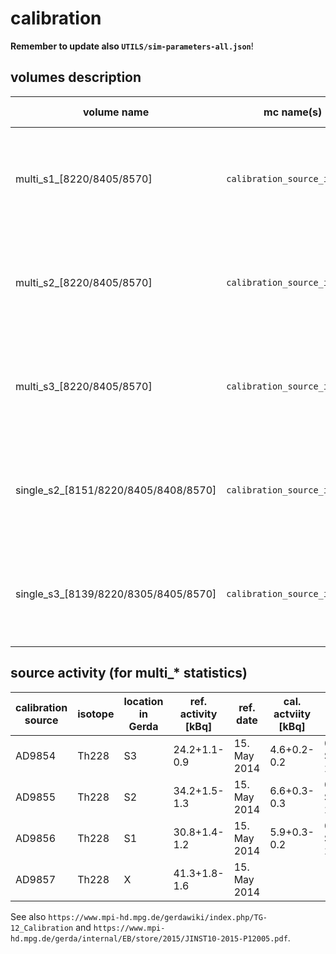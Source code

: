 # calibration
**Remember to update also `UTILS/sim-parameters-all.json`**!

## volumes description

| volume name                          | mc name(s)                   | mc mass [g] | mc volume [cm^3] | density [g/cm^3] | volume description                                          | notes                                      |
| ------------------------------------ | ---------------------------- | ----------- | ---------------- | ---------------- | ----------------------------------------------------------- | ------------------------------------------ |
| multi_s1_[8220/8405/8570]            | `calibration_source_inner_0` | 0.242531    | 0.0502655        | 4.825            | active part of calibration source no S1, material: CapsGold | all sources at same pos, calibration depth indicated in folder name |
| multi_s2_[8220/8405/8570]            | `calibration_source_inner_1` | 0.242531    | 0.0502655        | 4.825            | active part of calibration source no S2, material: CapsGold | all sources at same pos, calibration depth indicated in folder name |
| multi_s3_[8220/8405/8570]            | `calibration_source_inner_2` | 0.242531    | 0.0502655        | 4.825            | active part of calibration source no S3, material: CapsGold | all sources at same pos, calibration depth indicated in folder name |
| single_s2_[8151/8220/8405/8408/8570] | `calibration_source_inner_1` | 0.242531    | 0.0502655        | 4.825            | active part of calibration source no S2, material: CapsGold | other sources at 7250, calibration depth indicated in folder name |
| single_s3_[8139/8220/8305/8405/8570] | `calibration_source_inner_2` | 0.242531    | 0.0502655        | 4.825            | active part of calibration source no S3, material: CapsGold | other sources at 7250, calibration depth indicated in folder name |


## source activity (for multi_* statistics)

| calibration source | isotope | location in Gerda | ref. activity [kBq] | ref. date    | cal. actviity [kBq] | cal. date          | decays / 30min |
| ------------------ | ------- | ----------------- | ------------------- | ------------ | ------------------- | ------------------ | -------------- |
| AD9854             | Th228   | S3                | 24.2+1.1-0.9        | 15. May 2014 | 4.6+0.2-0.2         | 06. September 2017 | 8338780        |
| AD9855             | Th228   | S2                | 34.2+1.5-1.3        | 15. May 2014 | 6.6+0.3-0.3         | 06. September 2017 | 11784556       |
| AD9856             | Th228   | S1                | 30.8+1.4-1.2        | 15. May 2014 | 5.9+0.3-0.2         | 06. September 2017 | 10612992       |  
| AD9857             | Th228   | X                 | 41.3+1.8-1.6        | 15. May 2014 |                     |                    |                |

See also `https://www.mpi-hd.mpg.de/gerdawiki/index.php/TG-12_Calibration` and `https://www.mpi-hd.mpg.de/gerda/internal/EB/store/2015/JINST10-2015-P12005.pdf`.
